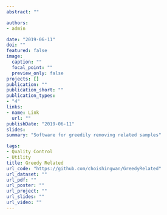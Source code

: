 ```yaml
---
abstract: ""

authors:
- admin

date: "2019-06-11"
doi: ""
featured: false
image:
  caption: ""
  focal_point: ""
  preview_only: false
projects: []
publication: ""
publication_short: ""
publication_types:
- "4"
links:
- name: Link
  url: ""
publishDate: "2019-06-11"
slides: 
summary: "Software for greedily removing related samples"

tags: 
- Quality Control
- Utility
title: Greedy Related
url_code: "https://github.com/choishingwan/GreedyRelated"
url_dataset: ""
url_pdf: ""
url_poster: ""
url_project: ""
url_slides: ""
url_video: ""
---
```



